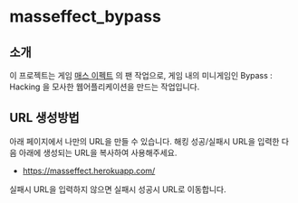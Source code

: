 masseffect_bypass
=================
## 소개
이 프로젝트는 게임 [매스 이펙트](http://masseffect.bioware.com/) 의 팬 작업으로, 게임 내의 미니게임인 Bypass : Hacking 을 모사한 웹어플리케이션을 만드는 작업입니다.

## URL 생성방법
아래 페이지에서 나만의 URL을 만들 수 있습니다. 해킹 성공/실패시 URL을 입력한 다음 아래에 생성되는 URL을 복사하여 사용해주세요.

* https://masseffect.herokuapp.com/

실패시 URL을 입력하지 않으면 실패시 성공시 URL로 이동합니다.